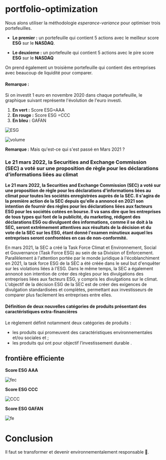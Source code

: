 # portfolio-optimization

Nous alons utiliser la méthodologie *esperance-variance* pour optimiser trois portefeuilles.

*   **Le premier :** un portefeuille qui contient  5 actions avec le meilleur score **ESG** sur le **NASDAQ**.

*   **Le deuxieme :** un portefeuile qui contient 5 actions avec le pire score **ESG** sur le **NASDAQ**


On prend également un troisième portefeuille qui contient des entreprises avec beaucoup de liquidité pour comparer. 

#### **Remarque :**

Si on investit 1 euro en novembre 2020 dans chaque portefeuille, le graphique suivant représente l'évolution de l'euro investi.


1.   **En vert :** Score ESG=AAA
2.   **En rouge :** Score ESG =CCC
3.   **En bleu :** GAFAN 


![ESG](https://user-images.githubusercontent.com/87573896/161515426-cd21ca92-2fe4-42f7-97b7-1a9509ff5e6d.png)

![volume](https://user-images.githubusercontent.com/87573896/212044787-3877276c-d8d5-4102-b8ea-d03b5cce15f7.png)

**Remarque :** Mais qu'est-ce qui s'est passé en Mars 2021 ?

### Le 21 mars 2022, la Securities and Exchange Commission (SEC) a voté sur une proposition de règle pour les déclarations d'informations liées au climat

**Le 21 mars 2022, la Securities and Exchange Commission (SEC) a voté sur une proposition de règle pour les déclarations d'informations liées au climat pour toutes les sociétés enregistrées auprès de la SEC. Il s'agira de la première action de la SEC depuis qu'elle a annoncé en 2021 son intention de fournir des règles pour les déclarations liées aux facteurs ESG pour les sociétés cotées en bourse. Il va sans dire que les entreprises de tous types qui font de la publicité, du marketing, rédigent des déclarations ESG ou divulguent des informations, comme il se doit à la SEC, seront extrêmement attentives aux résultats de la décision et du vote de la SEC sur les ESG, étant donné l'examen minutieux auquel les entreprises seront confrontées en cas de non-conformité.**

En mars 2021, la SEC a créé la Task Force Climat et Environnement, Social et Gouvernance (Task Force ESG) au sein de sa Division of Enforcement. Parallèlement à l'attention portée par le monde juridique à l'écoblanchiment en 2021, la task force ESG de la SEC a été créée dans le seul but d'enquêter sur les violations liées à l'ESG. Dans le même temps, la SEC a également annoncé son intention de créer des règles pour les divulgations des entreprises liées aux facteurs ESG, y compris les divulgations sur le climat. L'objectif de la décision ESG de la SEC est de créer des exigences de divulgation standardisées et complètes, permettant aux investisseurs de comparer plus facilement les entreprises entre elles.



#### Définition de deux nouvelles catégories de produits présentant des caractéristiques extra-financières

Le règlement définit notamment deux catégories de produits :

*    les produits qui promeuvent des caractéristiques environnementales et/ou sociales  et ;
*    les produits qui ont pour objectif l’investissement durable .







## **frontière efficiente**

**Score ESG AAA**

![fec](https://user-images.githubusercontent.com/87573896/161527460-5b1e0713-8141-4735-82d7-87f122decc50.png)

**Score ESG CCC**

![CCC](https://user-images.githubusercontent.com/87573896/161781135-99b25ee8-adcd-4083-bc61-9e30ae180311.png)


**Score ESG GAFAN**

![fe](https://user-images.githubusercontent.com/87573896/161527716-00b4f7bf-ac49-4ad0-baf8-d4bc16c08d1c.png)

# **Conclusion** 
Il faut se transformer et devenir environnementalement responsable 🌳.

